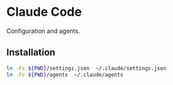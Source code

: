# Claude Code

Configuration and agents.

## Installation

```bash
ln -Fs ${PWD}/settings.json  ~/.claude/settings.json
ln -Fs ${PWD}/agents  ~/.claude/agents
```
